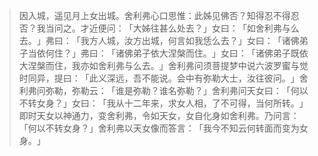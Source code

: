 > 因入城，遥见月上女出城。舍利弗心口思惟：此姊见佛否？知得忍不得忍否？我当问之。才近便问：​「大姊往甚么处去？​」女曰：​「如舍利弗与么去。​」弗曰：​「我方人城，汝方出城，何言如我恁么去？​」女曰：​「诸佛弟子当依何住？​」弗曰：​「诸佛弟子依大涅槃而住。​」女曰：​「诸佛弟子既依大涅槃而住，我亦如舍利弗与么去。​」舍利弗问须菩提梦中说六波罗蜜与觉时同异，提曰：​「此义深远，吾不能说。会中有弥勒大士，汝往彼问。​」舍利弗问弥勒，弥勒云：​「谁是弥勒？谁名弥勒？​」舍利弗问天女曰：​「何以不转女身？​」女曰：​「我从十二年来，求女人相，了不可得，当何所转。​」即时天女以神通力，变舍利弗，令如天女，女自化身如舍利弗。乃问言：​「何以不转女身？​」舍利弗以天女像而答言：​「我今不知云何转面而变为女身。​」


